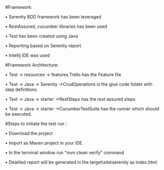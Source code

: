  
#Framework:

•	Serenity BDD framework has been leveraged

•	RestAssured, cucumber libraries has been used

•	Test has been created using Java

•	Reporting based on Serenity report
	
•	Intellij IDE was used
 


#Framework Architecture:

•	Test -> resources -> features.Trello has the Feature file

•	Test -> Java -> Serenity ->CrudOperations is the glue code folder with step definitions

•	Test -> Java -> starter ->RestSteps has the rest assured steps

•	Test -> Java -> starter ->CucumberTestSuite has the runner which should be executed.


#Steps to initiate the test run :

•	Download the project
 
•	Import as Maven project in your IDE

•	In the terminal window run “mvn clean verify” command

•	Deatiled report will be generated in the target\site\serenity as index.html
